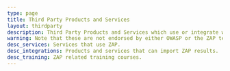 ```yaml
---
type: page
title: Third Party Products and Services
layout: thirdparty
description: Third Party Products and Services which use or integrate with ZAP.
warning: Note that these are not endorsed by either OWASP or the ZAP team.
desc_services: Services that use ZAP.
desc_integrations: Products and services that can import ZAP results.
desc_training: ZAP related training courses.
---
```

